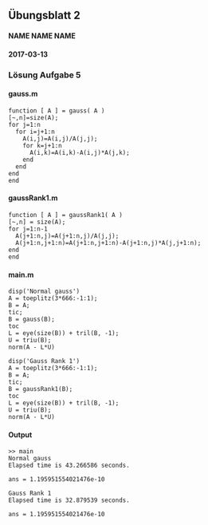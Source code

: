 ## Übungsblatt 2
#### NAME NAME NAME
#### 2017-03-13

### Lösung Aufgabe 5

#### gauss.m
    function [ A ] = gauss( A )
    [~,n]=size(A);
    for j=1:n
      for i=j+1:n
        A(i,j)=A(i,j)/A(j,j);
        for k=j+1:n
          A(i,k)=A(i,k)-A(i,j)*A(j,k);
        end
      end
    end
    end

#### gaussRank1.m
    function [ A ] = gaussRank1( A )
    [~,n] = size(A);
    for j=1:n-1
      A(j+1:n,j)=A(j+1:n,j)/A(j,j);
      A(j+1:n,j+1:n)=A(j+1:n,j+1:n)-A(j+1:n,j)*A(j,j+1:n);
    end
    end


#### main.m

    disp('Normal gauss')
    A = toeplitz(3*666:-1:1);
    B = A;
    tic;
    B = gauss(B);
    toc
    L = eye(size(B)) + tril(B, -1);
    U = triu(B);
    norm(A - L*U)

    disp('Gauss Rank 1')
    A = toeplitz(3*666:-1:1);
    B = A;
    tic;
    B = gaussRank1(B);
    toc
    L = eye(size(B)) + tril(B, -1);
    U = triu(B);
    norm(A - L*U)

#### Output

    >> main
    Normal gauss
    Elapsed time is 43.266586 seconds.

    ans = 1.195951554021476e-10

    Gauss Rank 1
    Elapsed time is 32.879539 seconds.

    ans = 1.195951554021476e-10
